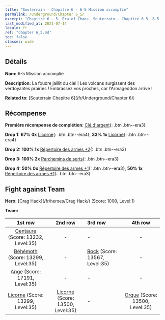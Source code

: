 ```yaml
---
title: "Souterrain - Chapitre 6 - 6-5 Mission accomplie"
permalink: /Underground/Chapter 6_5/
excerpt: "Chapitre 6 - 5. Era of Chaos  Souterrain - Chapitre 6_5. 6-5 Mission accomplie"
last_modified_at: 2021-07-14
locale: fr
ref: "Chapter 6_5.md"
toc: false
classes: wide
---
```


## Détails

 **Nom:** 6-5 Mission accomplie

 **Description:** La foudre jaillit du ciel ! Les volcans surgissent des verdoyantes prairies ! Embrassez vos proches, car l'Armageddon arrive !

 **Related to:** [Souterrain Chapitre 6](/fr/Underground/Chapter 6/)

## Récompense

 **Première récompense de complétion:** [Clé d'argent](/ItemsFR/con_693/){: .btn .btn--era3}

 **Drop 1:** **67% 0x** [Licorne](/ItemsFR/unt_204/){: .btn .btn--era4}, **33% 1x** [Licorne](/ItemsFR/unt_204/){: .btn .btn--era4}

 **Drop 2:** **100% 1x** [Répertoire des armes +2](/ItemsFR/mat_32/){: .btn .btn--era3}

 **Drop 3:** **100% 2x** [Parchemins de sorts](/ItemsFR/con_694/){: .btn .btn--era3}

 **Drop 4:** **50% 0x** [Répertoire des armes +1](/ItemsFR/mat_25/){: .btn .btn--era3}, **50% 1x** [Répertoire des armes +1](/ItemsFR/mat_25/){: .btn .btn--era3}


## Fight against Team
 **Hero:** [Crag Hack](/fr/heroes/Crag Hack/) (Score: 1000, Level:1)

 **Team:**


  | 1st row | 2nd row | 3rd row | 4th row |
  |:----:|:----:|:----|:----:|
  | [Centaure](/fr/units/Centaur/) (Score: 13232, Level:35)  | - | - | - |
  | [Béhémoth](/fr/units/Behemoth/) (Score: 13299, Level:35)  | - | [Rock](/fr/units/Roc/) (Score: 13567, Level:35)  | - |
  | [Ange](/fr/units/Angel/) (Score: 17191, Level:35)  | - | - | - |
  | [Licorne](/fr/units/Unicorn/) (Score: 13299, Level:35)  | [Licorne](/fr/units/Unicorn/) (Score: 13500, Level:35)  | - | [Orque](/fr/units/Orc/) (Score: 13500, Level:35)  |



